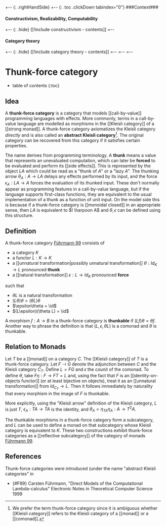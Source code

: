   +-- {: .rightHandSide}
  +-- {: .toc .clickDown tabindex="0"}
  ###Context###
  #### Constructivism, Realizability, Computability
  +-- {: .hide}
  [[!include constructivism - contents]]
  =--
  #### Category theory
  +-- {: .hide}
  [[!include category theory - contents]]
  =--
  =--
  =--


# Thunk-force category
* table of contents
{:toc}

## Idea

A **thunk-force category** is a category that models [[call-by-value]] programming languages with effects.
More commonly, terms in a call-by-value language are modelled as morphisms in the [[Kleisli category]] of a [[strong monad]].
A thunk-force category axiomatizes the Kleisli category _directly_ and is also called an **abstract Kleisli category**[^terminology].
The original category can be recovered from this category if it satisfies certain properties.

The name derives from programming terminology. A **thunk** means a value that represents an unevaluated computation, which can later be **forced** to be evaluated and perform its [[side effects]]. This is represented by the object $L A$ which could be read as a "thunk of $A$" or a "lazy $A$". The thunking arrow $\theta_A : A \to L A$ delays any effects performed by its input, and the force $\epsilon_A : L A \to A$ forces the evaluation of its thunked input. These don't normally appear as programming features in a call-by-value language, but if the language supports first-class functions, they are equivalent to the usual implementation of a thunk as a function of unit input.
On the model side this is because if a thunk-force category is [[monoidal closed]] in an appropriate sense, then $L A$ is equivalent to $I \harpoon A$ and $\theta, \epsilon$ can be defined using this structure.

## Definition

A thunk-force category [F&#252;hrmann 99](F99) consists of

* a category $K$
* a functor $L : K \to K$
* a [[unnatural transformation|possibly unnatural transformation]] $\theta : Id_K \to L$ pronounced **thunk**
* a [[natural transformation]] $\epsilon : L \to Id_K$ pronounced **force**

such that

* $\theta L$ is a natural transformation
* $(L\theta)\theta = (\theta L)\theta$
* $\epsilon\theta = \id$
* $(L\epsilon)(\theta L) = \id$

A morphism $f : A \to B$ in a thunk-force category is **thunkable** if $(Lf)\theta = \theta f$.
Another way to phrase the definition is that $(L,\epsilon,\theta L)$ is a comonad and $\theta$ is thunkable.

## Relation to Monads

Let $T$ be a [[monad]] on a category $C$. The [[Kleisli category]] of $T$ is a thunk-force category. Let $F \dashv G$ denote the adjunction between $C$ and the Kleisli category $C_T$. Define $L = FG$ and $\epsilon$ the counit of the comonad. To define $\theta$, take $F\eta : F \to FT = L$ and, using the fact that $F$ is an [[identity-on-objects functor]] (or at least bijective on objects), treat it as an [[unnatural transformation]] from $Id_{C_T}\to L$. Then it follows immediately by naturality that every morphism in the image of $F$ is thunkable.

More explicitly, using the "Kleisli arrow" definition of the Kleisli category, $L$ 
is just $T$, $\epsilon_A : T A \to T A$ is the identity, and $\theta_A = \eta_{T A} \eta_{A} : A \to T^2 A$.

The thunkable morphisms in a thunk-force category form a subcategory, and $L$ can be used to define a monad on that subcategory whose Kleisli category is equivalent to $K$.
These two constructions exhibit thunk-force categories as a [[reflective subcategory]] of the category of monads [F&#252;hrmann 99](F99).

## References

Thunk-force categories were introduced (under the name "abstract Kleisli categories" in 

* {#F99} Carsten F&#252;hrmann, "Direct Models of the Computational Lambda-calculus" Electronic Notes in Theoretical Computer Science 1999

[^terminology]: We prefer the term thunk-force category since it is ambiguous whether [[Kleisli category]] refers to the Kleisli category of a [[monad]] or a [[comonad]].